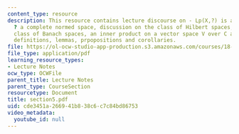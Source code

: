 ```yaml
---
content_type: resource
description: This resource contains lecture discourse on - Lp(X,?) is a Banach space
  ? a complete normed space, discussion on the class of Hilbert spaces,  a special
  class of Banach spaces, an inner product on a vector space V over C and supporting
  definitions, lemmas, prpopositions and corollaries.
file: https://ol-ocw-studio-app-production.s3.amazonaws.com/courses/18-155-differential-analysis-fall-2004/cde3451a266941b838c6c7c84bd86753_section5.pdf
file_type: application/pdf
learning_resource_types:
- Lecture Notes
ocw_type: OCWFile
parent_title: Lecture Notes
parent_type: CourseSection
resourcetype: Document
title: section5.pdf
uid: cde3451a-2669-41b8-38c6-c7c84bd86753
video_metadata:
  youtube_id: null
---
```

